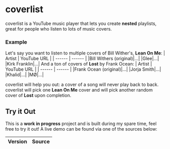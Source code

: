 # coverlist

coverlist is a YouTube music player that lets you create **nested** playlists, great for people who listen to lots of music covers.

### Example
Let's say you want to listen to multiple covers of Bill Wither's,  **Lean On Me**:
| Artist | YouTube URL |
| ------ | ------ |
|Bill Withers (original)|...|
|Glee|...|
|Kirk Franklin|...|
And a ton of covers of **Lost** by Frank Ocean:
| Artist | YouTube URL |
| ------ | ------ |
|Frank Ocean (original)|...|
|Jorja Smith|...|
|Khalid|...|
|MØ|...|

coverlist will help you out: a cover of a song will never play back to back. 
coverlist will pick one **Lean On Me** cover and will pick another random cover of **Lost** upon completion.

## Try it Out

This is a **work in progress** project and is built during my spare time, feel free to try it out! A live demo can be found via one of the sources below:

| Version | Source |
| ------ | ------ |